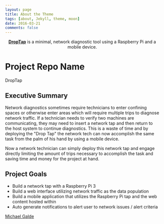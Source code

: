 ```yaml
---
layout: page
title: About the Theme
tags: [about, Jekyll, theme, moon]
date: 2016-03-21
comments: false
---
```


<center><a href="https://tap.apt-get-sudo.com"><b>DropTap</b></a> is a minimal, network diagnostic tool using a Raspberry Pi and a mobile device.</center>

# Project Repo Name
DropTap

## Executive Summary
Network diagnostics sometimes require technicians to enter confining spaces or otherwise enter areas which will require multiple trips to diagnose network traffic. If a technician needs to verify two machines are communicating, they may need to insert a network tap and then return to the host system to continue diagnostics. This is a waste of time and by deploying the "Drop Tap" the network tech can now accomplish the same task from the palm of his hand by using a mobile device.

Now a network technician can simply deploy this network tap and engage directly limiting the amount of trips necessary to accomplish the task and saving time and money for the project at hand.

## Project Goals
* Build a network tap with a Raspberry Pi 3
* Build a web interface utilizing network traffic as the data population
* Build a mobile application that utilizes the Raspberry Pi tap and the web content hosted within
* Auto generate notifications to alert user to network issues / alert criteria


<div class="LI-profile-badge"  data-version="v1" data-size="medium" data-locale="en_US" data-type="horizontal" data-theme="dark" data-vanity="michael-galde-39aa0a26"><a class="LI-simple-link" href='https://www.linkedin.com/in/michael-galde-39aa0a26?trk=profile-badge'>Michael Galde</a></div>
